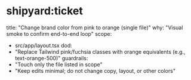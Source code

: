# shipyard:ticket
title: "Change brand color from pink to orange (single file)"
why: "Visual smoke to confirm end-to-end loop"
scope:
  - src/app/layout.tsx
dod:
  - "Replace Tailwind pink/fuchsia classes with orange equivalents (e.g., text-orange-500)"
guardrails:
  - "Touch only the file listed in scope"
  - "Keep edits minimal; do not change copy, layout, or other colors"
